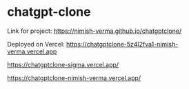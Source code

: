 # chatgpt-clone

Link for project:
 https://nimish-verma.github.io/chatgptclone/

Deployed on Vercel: 
https://chatgptclone-5z4l2fva1-nimish-verma.vercel.app

https://chatgptclone-sigma.vercel.app/

https://chatgptclone-nimish-verma.vercel.app/
